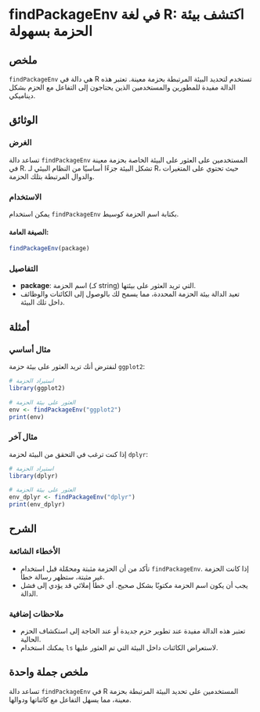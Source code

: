 <!--
Meta Description: # findPackageEnv في لغة R: اكتشف بيئة الحزمة بسهولة ## ملخص `findPackageEnv` هي دالة في R تستخدم لتحديد البيئة المرتبطة بحزمة معينة. تعتبر هذه الدالة ...
Meta Keywords: الحزمة, findpackageenv, على, البيئة, العثور
-->

# findPackageEnv في لغة R: اكتشف بيئة الحزمة بسهولة

## ملخص
`findPackageEnv` هي دالة في R تستخدم لتحديد البيئة المرتبطة بحزمة معينة. تعتبر هذه الدالة مفيدة للمطورين والمستخدمين الذين يحتاجون إلى التفاعل مع الحزم بشكل ديناميكي.

## الوثائق
### الغرض
تساعد دالة `findPackageEnv` المستخدمين على العثور على البيئة الخاصة بحزمة معينة في R. تشكل البيئة جزءًا أساسيًا من النظام البيئي لـ R، حيث تحتوي على المتغيرات والدوال المرتبطة بتلك الحزمة.

### الاستخدام
يمكن استخدام `findPackageEnv` بكتابة اسم الحزمة كوسيط. 

#### الصيغة العامة:
```R
findPackageEnv(package)
```

### التفاصيل
- **package**: اسم الحزمة (كـ string) التي تريد العثور على بيئتها.
- تعيد الدالة بيئة الحزمة المحددة، مما يسمح لك بالوصول إلى الكائنات والوظائف داخل تلك البيئة.

## أمثلة
### مثال أساسي
لنفترض أنك تريد العثور على بيئة حزمة `ggplot2`:

```R
# استيراد الحزمة
library(ggplot2)

# العثور على بيئة الحزمة
env <- findPackageEnv("ggplot2")
print(env)
```

### مثال آخر
إذا كنت ترغب في التحقق من البيئة لحزمة `dplyr`:

```R
# استيراد الحزمة
library(dplyr)

# العثور على بيئة الحزمة
env_dplyr <- findPackageEnv("dplyr")
print(env_dplyr)
```

## الشرح
### الأخطاء الشائعة
- تأكد من أن الحزمة مثبتة ومحمّلة قبل استخدام `findPackageEnv`. إذا كانت الحزمة غير مثبتة، ستظهر رسالة خطأ.
- يجب أن يكون اسم الحزمة مكتوبًا بشكل صحيح. أي خطأ إملائي قد يؤدي إلى فشل الدالة.

### ملاحظات إضافية
- تعتبر هذه الدالة مفيدة عند تطوير حزم جديدة أو عند الحاجة إلى استكشاف الحزم الحالية.
- يمكنك استخدام `ls` لاستعراض الكائنات داخل البيئة التي تم العثور عليها.

## ملخص جملة واحدة
تساعد دالة `findPackageEnv` في R المستخدمين على تحديد البيئة المرتبطة بحزمة معينة، مما يسهل التفاعل مع كائناتها ودوالها.